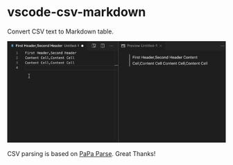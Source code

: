 # vscode-csv-markdown

Convert CSV text to Markdown table.

![CSV to Markdown](csv_to_markdown.gif)

CSV parsing is based on [PaPa Parse](http://papaparse.com/). Great Thanks!

